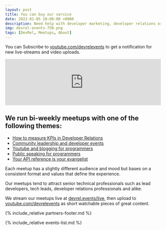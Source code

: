 ```yaml
---
layout: post
title: You can buy our service
date: 2022-01-05 10:00:00 +0000
description: Need help with developer marketing, developer relations or customer development?
img: devrel-events-750.png
tags: [DevRel, Meetups, About]
---
```


You can Subscribe to [youtube.com/devrelevents](https://www.youtube.com/devrelevents) to get a notification for new live-streams and video uploads. 

<div class="embed-youtube">
<iframe width="100%" height="auto" src="https://www.youtube.com/embed/videoseries?list=PLOY5WvYhE7ctJQHhoh73lp87BUFcFECfR" frameborder="0" allow="accelerometer; autoplay; encrypted-media; gyroscope; picture-in-picture" allowfullscreen></iframe></div>

## We run bi-weekly meetups with one of the following themes:
* [How to measure KPIs in Developer Relations](https://devrel.events/kpi-devrel-leads/)
* [Community leadership and developer events](https://devrel.events/online-conferences-virtual-events/)
* [Youtube and blogging for programmers](https://devrel.events/youtube-dev-blogs-tech-influencers-meetup/)
* [Public speaking for programmers](https://devrel.events/technical-speaking-training-workshop/)
* [ Your API reference is your evangelist](https://devrel.events/openapi-developer-manuals-api-reference/)

Each meetup has a slightly different audience and mood but bases on a consistent format and values that define the experience.

Our meetups tend to attract senior technical professionals such as lead developers, tech leads, developer relations professionals and alike.

We stream our meetups live at [devrel.events/live](https://devrel.events/live), then upload to [youtube.com/devrelevents](https://www.youtube.com/devrelevents) as short watchable pieces of great content.

{% include_relative partners-footer.md %}

{% include_relative events-list.md %}